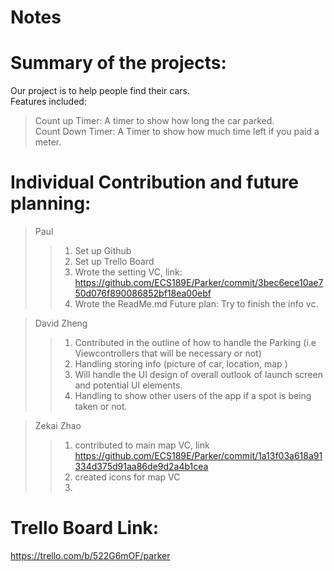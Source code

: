 # Notes

# Summary of the projects:  
Our project is to help people find their cars.  
Features included:  
> Count up Timer: A timer to show how long the car parked.  
> Count Down Timer: A Timer to show how much time left if you paid a meter.  

# Individual Contribution and future planning:
> Paul
> > 1. Set up Github
> > 2. Set up Trello Board
> > 3. Wrote the setting VC, link: https://github.com/ECS189E/Parker/commit/3bec6ece10ae750d076f890086852bf18ea00ebf
> > 4. Wrote the ReadMe.md
Future plan: Try to finish the info vc. 

> David Zheng 
> > 1. Contributed in the outline of how to handle the Parking (i.e Viewcontrollers that will be necessary or not) 
> > 2. Handling storing info (picture of car, location, map ) 
> > 3. Will handle the UI design of overall outlook of launch screen and potential UI elements. 
> > 4. Handling to show other users of the app if a spot is being taken or not. 

> Zekai Zhao
> > 1. contributed to main map VC, link https://github.com/ECS189E/Parker/commit/1a13f03a618a91334d375d91aa86de9d2a4b1cea
> > 2. created icons for map VC
> > 3. 

# Trello Board Link:  
https://trello.com/b/522G6mOF/parker

